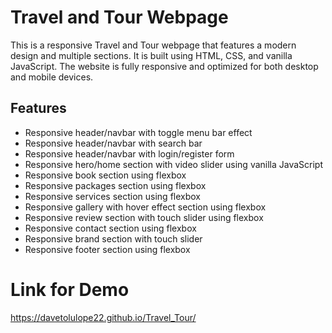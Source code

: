 # Travel and Tour Webpage

This is a responsive Travel and Tour webpage that features a modern design and multiple sections. It is built using HTML, CSS, and vanilla JavaScript. The website is fully responsive and optimized for both desktop and mobile devices.

## Features

- Responsive header/navbar with toggle menu bar effect
- Responsive header/navbar with search bar
- Responsive header/navbar with login/register form
- Responsive hero/home section with video slider using vanilla JavaScript
- Responsive book section using flexbox
- Responsive packages section using flexbox
- Responsive services section using flexbox
- Responsive gallery with hover effect section using flexbox
- Responsive review section with touch slider using flexbox
- Responsive contact section using flexbox
- Responsive brand section with touch slider
- Responsive footer section using flexbox

# Link for Demo
https://davetolulope22.github.io/Travel_Tour/

